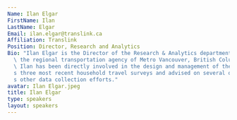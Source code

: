 ```yaml
---
Name: Ilan Elgar
FirstName: Ilan
LastName: Elgar
Email: ilan.elgar@translink.ca
Affiliation: Translink
Position: Director, Research and Analytics
Bio: "Ilan Elgar is the Director of the Research & Analytics department of TransLink,\
  \ the regional transportation agency of Metro Vancouver, British Columbia, Canada.\
  \ Ilan has been directly involved in the design and management of the region\u2019\
  s three most recent household travel surveys and advised on several of TransLink\u2019\
  s other data collection efforts."
avatar: Ilan Elgar.jpeg
title: Ilan Elgar
type: speakers
layout: speakers
---
```

